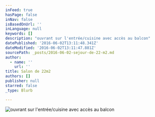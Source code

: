 ```yaml
---
inFeed: true
hasPage: false
inNav: false
isBasedOnUrl: ''
inLanguage: null
keywords: []
description: "ouvrant sur l'entrée/cuisine avec accès au balcon"
datePublished: '2016-06-02T13:11:48.341Z'
dateModified: '2016-06-02T13:11:47.881Z'
sourcePath: _posts/2016-06-02-sejour-de-22-m2.md
author:
  - name: ''
    url: ''
title: Salon de 22m2
authors: []
publisher: null
starred: false
_type: Blurb

---
```

![ouvrant sur l'entrée/cuisine avec accès au balcon](https://the-grid-user-content.s3-us-west-2.amazonaws.com/cc51622f-2adb-435d-8b54-8c17887b7402.jpg)